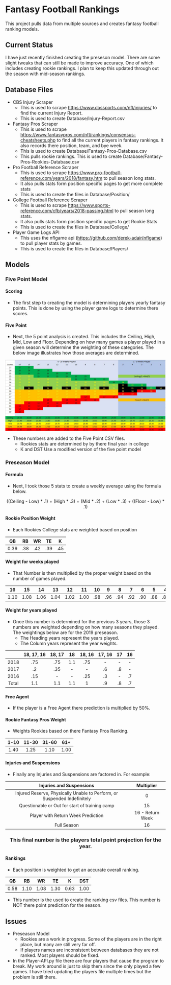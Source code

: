 # Fantasy Football Rankings

This project pulls data from multiple sources and creates fantasy football ranking models.


## Current Status

I have just recently finished creating the preseson model. There are some slight tweaks that can still be made to improve accuracy. One of which includes creating rookie rankings. I plan to keep this updated through out the season with mid-season rankings.


## Database Files

* CBS Injury Scraper
  * This is used to scrape https://www.cbssports.com/nfl/injuries/ to find the current Injury Report.
  * This is used to create Database/Injury-Report.csv
* Fantasy Pros Scraper
  * This is used to scrape https://www.fantasypros.com/nfl/rankings/consensus-cheatsheets.php to find all the current players in fantasy rankings. It also records there position, team, and bye week.
  * This is used to create Database/Fantasy-Pros-Database.csv
  * This pulls rookie rankings. This is used to create Database/Fantasy-Pros-Rookies-Database.csv
* Pro Football Reference Scraper
  * This is used to scrape https://www.pro-football-reference.com/years/2018/fantasy.htm to pull season long stats.
  * It also pulls stats form position specific pages to get more complete stats
  * This is used to create the files in Database/Position/
* College Football Reference Scraper
  * This is used to scrape https://www.sports-reference.com/cfb/years/2018-passing.html to pull season long stats.
  * It also pulls stats form position specific pages to get Rookie Stats
  * This is used to create the files in Database/College/
* Player Game Logs API
  * This uses the nflgame api (https://github.com/derek-adair/nflgame) to pull player stats by games. 
  * This is used to create the files in Database/Players/
  
  
## Models

### Five Point Model

#### Scoring

* The first step to creating the model is determining players yearly fantasy points. This is done by using the player game logs to determine there scores.

#### Five Point
* Next, the 5 point analysis is created. This includes the Ceiling, High, Mid, Low and Floor. Depending on how many games a player played in a given season will determine the weighting of these categories. The below image illustrates how those averages are determined.

<img align="center" src="https://raw.githubusercontent.com/chogan72/Fantasy_Football_Rankings/master/RM-Files/Five-Point.JPG"></img>

* These numbers are added to the Five Point CSV files.
  * Rookies stats are determined by by there final year in college
  * K and DST Use a modified version of the five point model

### Preseason Model

#### Formula
* Next, I took those 5 stats to create a weekly average using the formula below.

<p align="center"> ((Ceiling - Low) * .1) + (High * .3) + (Mid * .2) + (Low * .3) + ((Floor - Low) * .1) </p>

#### Rookie Position Weight

* Each Rookies College stats are weighted based on position

<table align="center"><thead>
  <th>QB</th><th>RB</th><th>WR</th><th>TE</th><th>K</th>
 </thead>
 <tbody>
  <tr align="center">
   <td>0.39</td><td>.38</td><td>.42</td><td>.39</td><td>.45</td>
  </tr>
 </tbody></table>

#### Weight for weeks played
* That Number is then multiplied by the proper weight based on the number of games played.

 <table align="center"><thead>
  <tr align="center">
   <th>16</th><th>15</th><th>14</th><th>13</th><th>12</th><th>11</th><th>10</th><th>9</th><th>8</th><th>7</th><th>6</th><th>5</th><th>4</th><th>3</th><th>2</th><th>1</th>
  </tr><thead>
  <tbody><tr align="center">
   <td>1.10</td><td>1.08</td><td>1.06</td><td>1.04</td><td>1.02</td><td>1.00</td><td>.98</td><td>.96</td><td>.94</td><td>.92</td><td>.90</td><td>.88</td><td>.86</td><td>.84</td><td>.82</td><td>.80</td>
  </tr>
 </tbody></table>
 
#### Weight for years played
* Once this number is determined for the previous 3 years, those 3 numbers are weighted depending on how many seasons they played. The weightings below are for the 2019 preseason. 
  * The Heading years represent the years played. 
  * The Column years represent the year weights.

<table align="center"><thead>
  <th></th><th>18, 17, 16</th><th>18, 17</th><th>18</th><th>18, 16</th><th>17, 16</th><th>17</th><th>16</th>
 </thead>
 <tbody>
  <tr align="center">
   <td>2018</td><td>.75</td><td>.75</td><td>1.1</td><td>.75</td><td>-</td><td>-</td><td>-</td>
  </tr>
  <tr align="center">
   <td>2017</td><td>.2</td><td>.35</td><td>-</td><td>-</td><td>.6</td><td>.8</td><td>-</td>
  </tr>
  <tr align="center">
   <td>2016</td><td>.15</td><td>-</td><td>-</td><td>.25</td><td>.3</td><td>-</td><td>.7</td>
  </tr>
  <tr align="center">
   <td>Total</td><td>1.1</td><td>1.1</td><td>1.1</td><td>1</td><td>.9</td><td>.8</td><td>.7</td>
  </tr>
 </tbody></table>
 
#### Free Agent
* If the player is a Free Agent there prediction is multiplied by 50%.

#### Rookie Fantasy Pros Weight

* Weights Rookies based on there Fantasy Pros Ranking.

<table align="center"><thead>
  <th>1-10</th><th>11-30</th><th>31-60</th><th>61+</th>
 </thead>
 <tbody>
  <tr align="center">
   <td>1.40</td><td>1.25</td><td>1.10</td><td>1.00</td>
  </tr>
 </tbody></table>
 
#### Injuries and Suspensions
* Finally any Injuries and Suspensions are factored in. For example:
  
 <table align="center"><thead>
  <th>Injuries and Suspensions</th><th>Multiplier</th>
 </thead>
 <tbody>
  <tr align="center">
   <td>Injured Reserve, Physically Unable to Perform, or Suspended Indefinitely</td><td>0</td>
  </tr>
  <tr align="center">
   <td>Questionable or Out for start of training camp</td><td>15</td>
  </tr>
  <tr align="center">
   <td>Player with Return Week Prediction</td><td>16 - Return Week</td>
  </tr>
  <tr align="center">
   <td>Full Season</td><td>16</td>
  </tr>
 </tbody></table>
  
<h3 align="center"><b>This final number is the players total point projection for the year.</b></h3>

#### Rankings

* Each position is weighted to get an accurate overall ranking.

<table align="center"><thead>
  <th>QB</th><th>RB</th><th>WR</th><th>TE</th><th>K</th><th>DST</th>
 </thead>
 <tbody>
  <tr align="center">
   <td>0.58</td><td>1.10</td><td>1.08</td><td>1.30</td><td>0.63</td><td>1.00</td>
  </tr>
 </tbody></table>
 
* This number is the used to create the ranking csv files. This number is NOT there point prediction for the season.

## Issues

* Preseason Model
  * Rookies are a work in progress. Some of the players are in the right place, but many are still very far off.
  * If players names are inconsistent between databases they are not ranked. Most players should be fixed.
* In the Player-API.py file there are four players that cause the program to break. My work around is just to skip them since the only played a few games. I have tried updating the players file multiple times but the problem is still there. 
